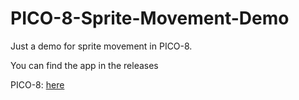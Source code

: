 # PICO-8-Sprite-Movement-Demo
Just a demo for sprite movement in PICO-8.

You can find the app in the releases

PICO-8: [here](https://github.com/NOTgate/Free_PICO-8)
